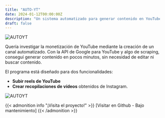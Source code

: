 ```yaml
---
title: "AUTO-YT"
date: 2024-01-12T00:00:00Z
description: "Un sistema automatizado para generar contenido en YouTube usando la API de Google y scraping."
draft: false
---
```

![AUTOYT](/images/auto-yt.png)

Quería investigar la monetización de YouTube mediante la creación de un canal automatizado. Con la API de Google para YouTube y algo de scraping, conseguí generar contenido en pocos minutos, sin necesidad de editar ni buscar contenido.

El programa está diseñado para dos funcionalidades:

- **Subir reels de YouTube**
- **Crear recopilaciones de vídeos** obtenidos de Instagram.

![AUTOYT](/images/autpyt.png)

{{< admonition info "¡Visita el proyecto!" >}}
[Visitar en Github - Bajo mantenimiento]
{{< /admonition >}}

